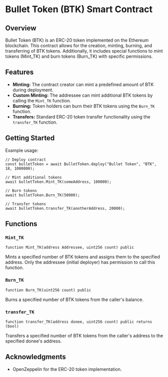 # Bullet Token (BTK) Smart Contract

## Overview

Bullet Token (BTK) is an ERC-20 token implemented on the Ethereum blockchain. This contract allows for the creation, minting, burning, and transferring of BTK tokens. Additionally, it includes special functions to mint tokens (Mint_TK) and burn tokens (Burn_TK) with specific permissions.

## Features

- **Minting:** The contract creator can mint a predefined amount of BTK during deployment.
- **Custom Minting:** The addressee can mint additional BTK tokens by calling the `Mint_TK` function.
- **Burning:** Token holders can burn their BTK tokens using the `Burn_TK` function.
- **Transfers:** Standard ERC-20 token transfer functionality using the `transfer_TK` function.

## Getting Started

Example usage:

```solidity
// Deploy contract
const bulletToken = await BulletToken.deploy("Bullet Token", "BTK", 18, 1000000);

// Mint additional tokens
await bulletToken.Mint_TK(someAddress, 100000);

// Burn tokens
await bulletToken.Burn_TK(50000);

// Transfer tokens
await bulletToken.transfer_TK(anotherAddress, 20000);
```

## Functions

### `Mint_TK`

```solidity
function Mint_TK(address Addressee, uint256 count) public
```

Mints a specified number of BTK tokens and assigns them to the specified address. Only the addressee (initial deployer) has permission to call this function.

### `Burn_TK`

```solidity
function Burn_TK(uint256 count) public
```

Burns a specified number of BTK tokens from the caller's balance.

### `transfer_TK`

```solidity
function transfer_TK(address donee, uint256 count) public returns (bool)
```

Transfers a specified number of BTK tokens from the caller's address to the specified donee's address.


## Acknowledgments

- OpenZeppelin for the ERC-20 token implementation.

